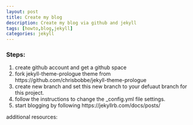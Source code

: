 ```yaml
---
layout: post
title: Create my blog
description: Create my blog via github and jekyll
tags: [howto,blog,jekyll]
categories: jekyll
---
```

<div class="6u$ 12u$(small)">
    <h3>Steps:</h3>
	<ol>
		<li>create github account and get a github space</li>
		<li>fork jekyll-theme-prologue theme from https://github.com/chrisbobbe/jekyll-theme-prologue</li>
		<li>create new branch and set this new branch to your defuaut branch for this project.</li>
		<li>follow the instructions to change the _config.yml file settings.</li>
		<li>start blogging by following https://jekyllrb.com/docs/posts/</li>
	</ol>
	
</div>
<div>
    additional resources:
</div>
    





